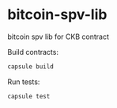 # bitcoin-spv-lib

bitcoin spv lib for CKB contract

Build contracts:

``` sh
capsule build
```

Run tests:

``` sh
capsule test
```
